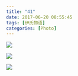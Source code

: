 ```yaml
---
title: "41"
date: 2017-06-20 08:55:45
tags: [伊氏物语]
categories: [Photo]
---
```




![](https://imglf2.nosdn.127.net/img/TnB1emMvUDlvNjRmYTJuZW5UQVZLNE42YUpQT0RmV0s5cjV0QnZuUDQvWEZ6dFBoa1R5QnVRPT0.jpg)

![](https://imglf2.nosdn.127.net/img/TnB1emMvUDlvNjRmYTJuZW5UQVZLODJ1RTR1VVU2ZDVid2s5dmoyZjl6MEkzMGdiVHFGWU1BPT0.jpg)

![](https://imglf2.nosdn.127.net/img/TnB1emMvUDlvNjRmYTJuZW5UQVZLL0R5cGlIcFc3UGJmbG1KZTQzdmFtSjFNVU1SNVYzbFdBPT0.jpg)